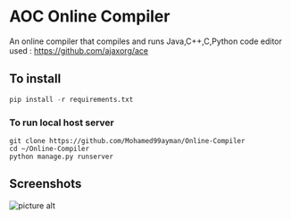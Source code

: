 # AOC Online Compiler
An online compiler that compiles and runs Java,C++,C,Python code
editor used : https://github.com/ajaxorg/ace

## To install 
```python
pip install -r requirements.txt
```

### To run local host server
	git clone https://github.com/Mohamed99ayman/Online-Compiler
	cd ~/Online-Compiler
	python manage.py runserver

 ## Screenshots ##
![picture alt](https://github.com/Mohamed99ayman/Online-Compiler/blob/master/screenshots/s1.png)



